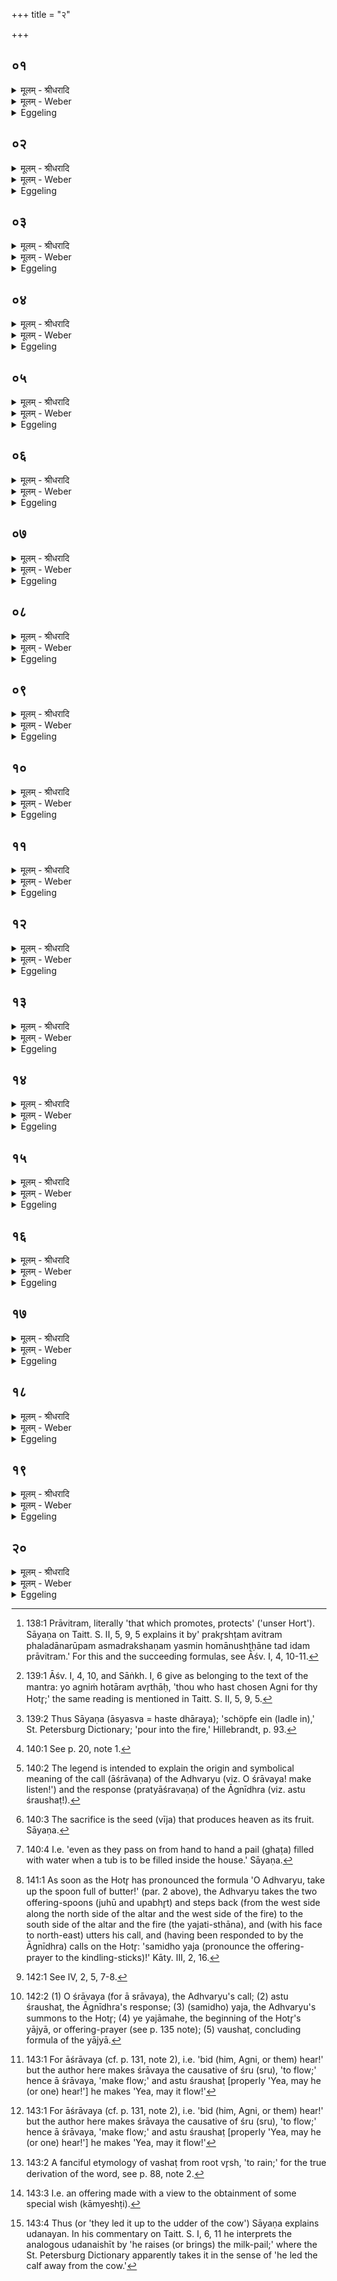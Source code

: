 +++
title = "२"

+++


## ०१
<details><summary>मूलम् - श्रीधरादि</summary>

अग्निर्हो᳘ता व्वेत्त्वग्ने᳘र्होत्रमि᳘ति। 
(त्य) अग्नि᳘रिदᳫँ᳭ होता व्वेत्त्यि᳘त्ये᳘वैत᳘दाहाग्ने᳘र्होत्रमि᳘ति त᳘स्यो हि᳘ होत्रं व्वे᳘त्तु प्रावित्रमि᳘ति यज्ञो वै᳘ प्रावित्रं व्वे᳘त्तु यज्ञमि᳘त्ये᳘वैत᳘दाह साधु᳘ ते यजमान देवते᳘ति साधु ते यजमान देव᳘ता य᳘स्य ते ऽग्निर्होतेत्ये᳘वैत᳘दाह घृत᳘वतीमध्वर्यो स्रु᳘चमा᳘स्यस्वे᳘ति त᳘दध्वर्युं᳘ प्र᳘सौति स यदे᳘कामिवा᳘ह॥
</details>

<details><summary>मूलम् - Weber</summary>

अग्निर्हो᳘ता वेत्त्वग्ने᳘र्होत्रमि᳘ति अग्नि᳘रिदᳫं हो᳘ता वेत्त्वि᳘त्येॗवैत᳘दाहाग्ने᳘र्होत्रमि᳘ति त᳘स्यो हि᳘ होत्रं वे᳘त्तु प्रावित्रमि᳘ति यज्ञो वै᳘ प्रावित्रं वे᳘त्तु यज्ञमि᳘त्येॗवैत᳘दाह साधु᳘ ते यजमान देवतेति साधु᳘ ते यजमान देव᳘ता य᳘स्य ते ऽग्निर्होते᳘त्येॗवैत᳘दाह घृत᳘वतीमध्वर्यो स्रु᳘चमा᳘स्यस्वे᳘ति त᳘दध्वर्यु प्र᳘सौति स यदे᳘कामिवा᳘ह॥
</details>

<details><summary>Eggeling</summary>

1. [The Hotr̥ continues], 'May Agni, the priest (hotr̥), know (undertake) Agni's priestly duty (hautram),'--thereby he says 'may Agni, as Hotr̥, know this!' 'Agni's priestly duty' he says, because it is his duty that he must know;--'that means of salvation [^egg_341],'--the means of salvation, assuredly, is the sacrifice: 'may he know the sacrifice' is what he thereby says.--'Favourable to thee, O Sacrificer, is

[^egg_341]: 138:1 Prāvitram, literally 'that which promotes, protects' ('unser Hort'). Sāyaṇa on Taitt. S. II, 5, 9, 5 explains it by' prakr̥shṭam avitram phaladānarūpam asmadrakshaṇam yasmin homānushṭḥāne tad idam prāvitram.' For this and the succeeding formulas, see Āśv. I, 4, 10-11.

the deity!' by this he says 'favourable is the deity to thee, O Sacrificer, whose Hotr̥ is Agni [^egg_342]!'--'Take up [^egg_343] the spoon, O Adhvaryu, full of butter!' thereby he urges on the Adhvaryu. The reason why he mentions one (spoon) only (is this).

[^egg_342]: 139:1 Āśv. I, 4, 10, and Sāṅkh. I, 6 give as belonging to the text of the mantra: yo agniṁ hotāram avr̥thāḥ, 'thou who hast chosen Agni for thy Hotr̥;' the same reading is mentioned in Taitt. S. II, 5, 9, 5.

[^egg_343]: 139:2 Thus Sāyaṇa (āsyasva = haste dhāraya); 'schöpfe ein (ladle in),' St. Petersburg Dictionary; 'pour into the fire,' Hillebrandt, p. 93.
</details>

## ०२
<details><summary>मूलम् - श्रीधरादि</summary>

य᳘जमान ऽएव᳘ जुहूम᳘नु᳘॥  
यो ऽस्मा ऽअरातीय᳘ति स᳘ ऽउपभृ᳘तम᳘नु स यद्द्वे ऽइव ब्रूयाद्य᳘जमानाय द्विष᳘न्तं भ्रा᳘तृव्यं प्रत्युद्यामि᳘नं कुर्याद᳘त्तैव᳘ जुहूम᳘न्वा᳘द्य उपभृ᳘तम᳘नु स यद्द्वे᳘ ऽइव ब्रूया᳘दत्त्र᳘ ऽआ᳘द्यं प्रत्युद्यामि᳘नं कुर्यात्त᳘स्मादे᳘कामिवै᳘वाह॥
</details>

<details><summary>मूलम् - Weber</summary>

य᳘जमान एव᳘ जुहूम᳘नु᳟᳟॥  
यो स्मा अरातीय᳘ति स᳘ उपभृ᳘तम᳘नु स यद्द्वे᳘ इव ब्रूयाद्य᳘जमानाय द्विष᳘न्तम् भ्रा᳘तृव्यम् प्रत्युद्यामि᳘नं कुर्यादॗत्तैव᳘ जुहूम᳘न्वाद्य᳘ उपभृ᳘तम᳘नु स यद्द्वे᳘ इव ब्रूया᳘दत्त्र᳘ आद्य᳘म् प्रत्युद्यामि᳘नं कुर्यात्त᳘स्मादे᳘कामिवैॗवाह॥
</details>

<details><summary>Eggeling</summary>

2. The Sacrificer, doubtless, stands behind the juhū, and he, who means evil to him, stands behind the upabhr̥t; and if he were to speak of two (spoons), he would cause the spiteful enemy to countervail the Sacrificer. Behind the juhū stands the eater, and behind the upabhr̥t the one to be eaten; and if he were to speak of two (spoons), he would make the one to be eaten countervail the eater. For these reasons he speaks of one (spoon) only.
</details>

## ०३
<details><summary>मूलम् - श्रीधरादि</summary>

देव᳘युवं विश्व᳘वारामिति॥  
(त्यु᳘) उ᳘पस्तौ᳘त्ये᳘वैनामेत᳘न्मह᳘यत्येव यदा᳘ह देवयु᳘वं व्विश्व᳘वारामिती᳘डामहै देवां᳘३ँ॥ ऽईडे᳘न्यान्नमस्या᳘म नम᳘स्यान्य᳘जाम यज्ञि᳘यानिती᳘डामहै ता᳘न्देवान्य᳘ ऽईडे᳘न्या नमस्या᳘म तान्ये᳘ नम᳘स्या य᳘जाम यज्ञि᳘यानि᳘ति मनु᳘ष्या वा᳘ ऽईडे᳘न्याः पित᳘रो नम᳘स्या देवा᳘ यज्ञि᳘याः॥
</details>

<details><summary>मूलम् - Weber</summary>

देव᳘युवं विश्ववारामि᳘ति॥  
उ᳘पस्तौत्येॗवैनामेत᳘न्मह᳘यत्येव यदा᳘ह देव᳘युवं विश्ववारामिती᳘डामहै देवां᳘ ईडे᳘न्यान्नमस्या᳘म नमॗस्यान्य᳘जाम यज्ञि᳘यानिती᳘डामहै ता᳘न्देवान्य᳘ ईडे᳘न्या नमस्या᳘म तान्ये᳘ नमॗस्या य᳘जाम यज्ञि᳘यानि᳘ति मनुॗष्या वा᳘ ईडे᳘न्याः पित᳘रो नमॗस्या देवा᳘ यज्ञि᳘याः॥
</details>

<details><summary>Eggeling</summary>

3. [He continues],'--(the spoon which is) devoted to the gods, possessed of all boons,' he praises, he magnifies it when he says 'devoted to the gods, possessed of all boons.'--'Let us praise the gods, the praiseworthy! let us adore the adorable! let us worship the worshipful!' that is, 'let us praise those gods who are praiseworthy! let us adore those who are adorable! let us worship those who are worthy of worship!' the praiseworthy, to wit, are the men, the adorable the fathers, and the worshipful the gods.
</details>

## ०४
<details><summary>मूलम् - श्रीधरादि</summary>

(ऽ) या वै᳘ प्रजा᳘ यज्ञे᳘ ऽनन्वाभक्ताः॥  
प᳘राभूता वै ता᳘ ऽएव᳘मे᳘वैतद्या᳘ ऽइमाः᳘ प्रजा ऽअ᳘पराभूतास्ता᳘ यज्ञ ऽआ᳘भजति मनु᳘ष्यान᳘नु पश᳘वो देवान᳘नु व्व᳘याᳫं स्यो᳘षधयो व्व᳘नस्प᳘तयो य᳘दिदं कि᳘ञ्चैव᳘मु तत्स᳘र्व्वं यज्ञ ऽआ᳘भक्तम्॥
</details>

<details><summary>मूलम् - Weber</summary>

या वै᳘ प्रजा᳘ यज्ञे᳘ ऽनन्वाभक्ताः॥  
प᳘राभूता वै ता᳘ एव᳘मेॗवैतद्या᳘ इमाः᳘ प्रजा अ᳘पराभूतत्स्ता᳘ यज्ञ आ᳘भजति मनुॗष्यान᳘नु पश᳘वो देवान᳘नु व᳘यांस्यो᳘षधयो व᳘नस्प᳘तयो य᳘दिदं कि᳘ञ्चैव᳘मु तत्स᳘र्वं यज्ञ आ᳘भक्तम्॥
</details>

<details><summary>Eggeling</summary>

4. For, indeed, the creatures that are not allowed to take part in the sacrifice are forlorn; and therefore

he makes those creatures here on earth that are not forlorn, take part in the sacrifice: behind the men are the beasts, and behind the gods are the birds, the plants, and the trees; and thus all that here exists is made to take part in the sacrifice.
</details>

## ०५
<details><summary>मूलम् - श्रीधरादि</summary>

ता वा᳘ ऽएताः॥  
(०) न᳘व व्या᳘त्दृतयो भवन्ति न᳘वेमे पु᳘रुषे प्राणा᳘ ऽएता᳘ने᳘वास्मिन्नेत᳘द्दधाति त᳘स्मान्न᳘व व्या᳘त्दृतयो भवन्ति॥
</details>

<details><summary>मूलम् - Weber</summary>

ता वा᳘ एताः᳟॥  
न᳘व व्या᳘हृतयो भवन्ति न᳘वेमे पु᳘रुषे प्राणा᳘ एता᳘नेॗवास्मिन्नेत᳘द्दधाति त᳘स्मान्न᳘व व्या᳘हृतयो भवन्ति॥
</details>

<details><summary>Eggeling</summary>

5. These same (preceding formulas) are nine utterances; for nine, in number, are those breaths (or vital airs) in man [^egg_344], and these he thereby puts into him (the sacrificer): for this reason there are nine utterances.

[^egg_344]: 140:1 See p. 20, note 1.
</details>

## ०६
<details><summary>मूलम् - श्रीधरादि</summary>

यज्ञो᳘ ह देवेभ्यो᳘ ऽपचक्राम॥  
तं᳘ देवा ऽअ᳘न्वमन्त्रयन्ता᳘ नः शृणू᳘प नं आ᳘वर्तस्वे᳘ति सो᳘ ऽस्तु तथे᳘त्येव᳘ देवा᳘नुपा᳘ववर्त ते᳘नोपा᳘वृत्तेन देवा᳘ ऽअयजन्त ते᳘ने᳘ष्ट्वैत᳘दभवन्य᳘दिदं᳘ देवाः॥
</details>

<details><summary>मूलम् - Weber</summary>

यज्ञो᳘ ह देवेभ्यो᳘ ऽपचक्राम॥  
तं᳘ देवा अ᳘न्वमन्त्रयन्ता᳘ नःशृणू᳘प न आ᳘वर्तस्वे᳘ति सो᳘ ऽस्तु तथे᳘त्येव᳘ देवा᳘नुपा᳘ववर्त ते᳘नोपा᳘वृत्तेन देवा᳘ अयजन्त ते᳘नेॗष्ट्वैत᳘दभवन्य᳘दिदं᳘ देवाः᳟॥
</details>

<details><summary>Eggeling</summary>

6. The sacrifice fled away from the gods. The gods called out after it, 'Listen (a-śru) to us [^egg_345]! come back to us!' It replied, 'So be it!' and returned to the gods; and with what had thus returned to them, the gods worshipped; and by worshipping with it they became the gods they now are.

[^egg_345]: 140:2 The legend is intended to explain the origin and symbolical meaning of the call (āśrāvaṇa) of the Adhvaryu (viz. O śrāvaya! make listen!') and the response (pratyāśravaṇa) of the Āgnīdhra (viz. astu śraushaṭ!).
</details>

## ०७
<details><summary>मूलम् - श्रीधरादि</summary>

स य᳘दाश्राव᳘यति॥  
यज्ञ᳘मे᳘वैतद᳘नुमन्त्रयत ऽआ᳘ नः शृणू᳘प न आ᳘वर्तस्वेत्य᳘थ य᳘त्प्रत्याश्राव᳘यति यज्ञ᳘ ऽए᳘वैत᳘दुपा᳘वर्तते᳘ ऽस्तु तथे᳘ति ते᳘नोपा᳘वृत्तेन रे᳘तसा भूते᳘न ऽर्त्वि᳘जः सम्प्रदा᳘यं चरन्ति य᳘जमानेन परो᳘क्षं य᳘था पूर्णपात्रे᳘ण सम्प्रदा᳘यं च᳘रेयुरेव᳘मनेन ऽर्त्वि᳘जः सम्प्रदा᳘यं चरन्ति त᳘द्वा᳘चै᳘वैत᳘त्सम्प्रदा᳘यं चरन्ति व्वाग्घि᳘ यज्ञो व्वा᳘गु हिरे᳘तस्त᳘देते᳘नै᳘वैत᳘त्सम्प्रदा᳘यं चरन्ति॥
</details>

<details><summary>मूलम् - Weber</summary>

स य᳘दाश्राव᳘यति॥  
यज्ञ᳘मेॗवैतद᳘नुमन्त्रयत आ᳘ नः शृनू᳘प न आ᳘वर्तस्वेत्य᳘थ य᳘त्प्रत्याश्राव᳘यति यज्ञ᳘ एॗवैत᳘दुपा᳘वर्तते᳘ ऽस्तु तथे᳘ति ते᳘नोपा᳘वृत्तेन रे᳘तसा भूते᳘नर्त्वि᳘जः सम्प्रदा᳘यं चरन्ति य᳘जमानेन परो᳘ ऽक्ष्ं य᳘था पूर्णपात्रे᳘ण सम्प्रदा᳘यं च᳘रेयुरेव᳘मनेनर्त्वि᳘जः सम्प्रदा᳘यं चर᳘न्ति त᳘द्वाॗचैॗवैत᳘त्सम्प्रदा᳘यं चरन्ति वाग्घि᳘ यज्ञो वा᳘गु हि रे᳘तस्त᳘देते᳘नैॗवैत᳘त्सम्प्रदा᳘यं चरन्ति॥
</details>

<details><summary>Eggeling</summary>

7. Now when he (the Adhvaryu) calls (on the Āgnīdhra), he thereby calls after the sacrifice, 'Listen to us! come back to us!' and when he (the Āgnīdhra) responds, then the sacrifice comes back, saying 'so be it!' and with it, thus passing over to them, as with seed [^egg_346], the priests carry on the tradition, imperceptibly to the sacrificer; for even as people hand on from one to the other a full vessel [^egg_347], in

[^egg_346]: 140:3 The sacrifice is the seed (vīja) that produces heaven as its fruit. Sāyaṇa.

[^egg_347]: 140:4 I.e. 'even as they pass on from hand to hand a pail (ghaṭa) filled with water when a tub is to be filled inside the house.' Sāyaṇa.

the same way they (the priests) hand down that (sacrifice) from one to the other. They hand it down by means of speech, for the sacrifice is speech (prayer), and speech is seed: therefore they keep up the tradition by means of it.
</details>

## ०८
<details><summary>मूलम् - श्रीधरादि</summary>

सो᳘ ऽनुब्रूही᳘त्ये᳘वो᳘क्त्वाध्वर्युः᳘॥  
(र्ना) नापव्या᳘हरे᳘न्नो ऽएव हो᳘तापव्या᳘हरेदा᳘श्रावयत्यध्वर्युस्त᳘दग्नी᳘धं यज्ञ᳘ ऽउपा᳘वर्तते᳘॥
</details>

<details><summary>मूलम् - Weber</summary>

सो᳘ ऽनुब्रूही᳘त्येॗवोॗक्त्वाध्वर्युः᳟᳟॥  
नापव्या᳘हरेॗन्नो एव हो᳘तापव्या᳘हरेदा᳘श्रावयत्यध्वर्युस्त᳘दग्नी᳘धं यज्ञ᳘ उपा᳘वर्तते᳟᳟॥
</details>

<details><summary>Eggeling</summary>

8. After he has said (to the Hotr̥), 'Recite!' the Adhvaryu must utter nothing improper (worldly); neither must the Hotr̥ utter anything improper. The Adhvaryu [^egg_348] utters his call: thereby the sacrifice passes on to the Āgnīdhra.

[^egg_348]: 141:1 As soon as the Hotr̥ has pronounced the formula 'O Adhvaryu, take up the spoon full of butter!' (par. 2 above), the Adhvaryu takes the two offering-spoons (juhū and upabhr̥t) and steps back (from the west side along the north side of the altar and the west side of the fire) to the south side of the altar and the fire (the yajati-sthāna), and (with his face to north-east) utters his call, and (having been responded to by the Āgnīdhra) calls on the Hotr̥: 'samidho yaja (pronounce the offering-prayer to the kindling-sticks)!' Kāty. III, 2, 16.
</details>

## ०९
<details><summary>मूलम् - श्रीधरादि</summary>

सो ऽग्नी᳘न्नापव्या᳘हरेत्॥  
(दा᳘) आ᳘ प्रत्याश्रा᳘वणात्प्रत्या᳘श्रावयत्यग्नीत्तत्पु᳘नरध्वर्युं᳘ यज्ञ᳘ ऽउपा᳘वर्तते॥ [काण्डस्यार्धम्]
</details>

<details><summary>मूलम् - Weber</summary>

सो ऽग्निॗन्नापव्या᳘हरेत्॥  
आ᳘ प्रत्याश्रा᳘वणात्प्रत्या᳘श्रावयत्यग्नीत्तत्पुनरध्वर्युं यज्ञ᳘ उपा᳘वर्तते॥
</details>

<details><summary>Eggeling</summary>

9. The Āgnīdhra must utter nothing improper until his response. The Āgnīdhra responds: thereby the sacrifice passes back to the Adhvaryu.
</details>

## १०
<details><summary>मूलम् - श्रीधरादि</summary>

सो ऽध्वर्यु᳘र्न्नापव्या᳘हरेत्॥  
(दा᳘) आ᳘ यजे᳘ति व्व᳘क्तोर्यजे᳘त्ये᳘वाध्वर्युर्हो᳘त्रे यज्ञ᳘ᳫँ᳘ सम्प्रयच्छति॥
</details>

<details><summary>मूलम् - Weber</summary>

सो ऽध्वर्यु᳘र्नापव्याहरेत्॥  
आ यजे᳘ति व᳘क्तोर्यजे᳘त्येॗवाध्वर्युर्हो᳘त्रे यज्ञ᳘ᳫं᳘ सम्प्र᳘यछति॥
</details>

<details><summary>Eggeling</summary>

10. The Adhvaryu must utter nothing improper until he pronounces (the word) 'yaja (recite the offering-prayer):' in saying 'yaja the Adhvaryu hands the sacrifice on to the Hotr̥.
</details>

## ११
<details><summary>मूलम् - श्रीधरादि</summary>

स हो᳘ता᳘ नापव्या᳘हरेत्॥  
(दा᳘) आ᳘ वषट्कारात्तं व्वषट्कारे᳘णाग्ना᳘वेव यो᳘नौ रे᳘तोभूत᳘ᳫँ᳘सिञ्चत्यग्निर्व्वै यो᳘निर्यज्ञ᳘स्य स त᳘तः प्र᳘जायत ऽइ᳘ति नु᳘ हविर्यज्ञे᳘ ऽथ सौ᳘म्ये ऽध्वरे᳘॥
</details>

<details><summary>मूलम् - Weber</summary>

स हो᳘ताॗ नापव्या᳘हरेत्॥  
आ᳘ वषट्कारात्तं᳘ वषट्कारे᳘णाग्ना᳘वेव यो᳘नौ रे᳘तो भूत᳘ᳫं᳘ सिञ्चत्यग्निर्वै यो᳘निर्यज्ञ᳘स्य स त᳘तः प्र᳘जायत इ᳘ति नु᳘ हविर्यज्ञे᳘ ऽथ सौॗम्ये ऽध्वरे᳟॥
</details>

<details><summary>Eggeling</summary>

11. The Hotr̥ must utter nothing improper until his vashaṭ-call. By the vashaṭ-call he pours it (the sacrifice) into the fire, as seed into the womb; for the fire is indeed the womb of the sacrifice, from thence it is brought forth. So now at the havis-sacrifice. And at the Soma-cult,--
</details>

## १२
<details><summary>मूलम् - श्रीधरादि</summary>

स वै ग्र᳘हं गृही᳘त्वाध्वर्युः᳘॥  
(र्ना) नापव्या᳘हरे᳘दोपाक᳘रणादुपा᳘वर्तध्वमि᳘त्ये᳘वाध्वर्यु᳘रुद्गातृ᳘भ्यो यज्ञ᳘ᳫँ᳘सम्प्र᳘यच्छति॥
</details>

<details><summary>मूलम् - Weber</summary>

स वै ग्र᳘हं गृहीॗत्वाध्वर्युः᳟᳟॥  
नापव्या᳘हरेॗदोपाक᳘रणादुपा᳘वर्तध्वमि᳘त्येॗवाध्वर्यु᳘रुद्गातृ᳘भ्यो यज्ञ᳘ᳫं᳘ सम्प्र᳘यछति॥
</details>

<details><summary>Eggeling</summary>

12. When he has drawn (the Soma), the Adhvaryu must not utter anything improper until his summons

 (for the chanting of the stotra [^egg_349]): with the call 'draw near!' the Adhvaryu hands the sacrifice on to the Udgātr̥s (chanters).

[^egg_349]: 142:1 See IV, 2, 5, 7-8.
</details>

## १३
<details><summary>मूलम् - श्रीधरादि</summary>

त᳘ ऽउद्गाता᳘रो᳘ नापव्या᳘हरेयुः᳘॥  
(रो) ओत्तमा᳘या ऽए᳘षोत्तमे᳘त्ये᳘वोद्गाता᳘रो हो᳘त्रे यज्ञ᳘ᳫँ᳘सम्प्र᳘यच्छन्ति॥
</details>

<details><summary>मूलम् - Weber</summary>

त᳘ उद्गाता᳘रोॗ नापव्या᳘हरेयुः᳟᳟॥  
ओत्तमा᳘या एॗषोत्तमे᳘त्येॗवोद्गाता᳘रो हो᳘त्रे यज्ञ᳘ᳫं᳘ सम्प्र᳘यछन्ति॥
</details>

<details><summary>Eggeling</summary>

13. The Udgātr̥s must not utter anything improper until the last (stotra-verse): 'this is the last one,' thus thinking, the Udgātr̥s hand on the sacrifice to the Hotr̥.
</details>

## १४
<details><summary>मूलम् - श्रीधरादि</summary>

स हो᳘ता᳘ नापव्या᳘हरेत्॥  
(दा᳘) आ᳘ वषट्कारात्तं᳘ व्वषट्कारे᳘णाग्ना᳘वेव यो᳘नौ रे᳘तोभूत᳘ᳫँ᳘सिञ्चत्यग्निर्वै यो᳘निर्यज्ञ᳘स्य स त᳘तः प्र᳘जायते॥
</details>

<details><summary>मूलम् - Weber</summary>

स हो᳘ताॗ नापव्या᳘हरेत्॥  
आ᳘ वषट्कारात्तं᳘ वषट्कारेणाग्ना᳘वेव यो᳘नौ रे᳘तो भूत᳘ᳫं᳘ सिञ्चत्यग्निर्वै यो᳘निर्यज्ञ᳘स्य स त᳘तः प्र᳘जायते॥
</details>

<details><summary>Eggeling</summary>

14. The Hotr̥ must utter nothing improper until the vashaṭ-call. With the vashaṭ-call he pours it (the sacrifice) into the fire, as seed into the womb; for the fire is indeed the womb of the sacrifice, since from thence it is brought forth.
</details>

## १५
<details><summary>मूलम् - श्रीधरादि</summary>

स य᳘द्ध᳘ सो ऽपव्याह᳘रेत्॥  
(ह्यं᳘) यं᳘ यज्ञ᳘ ऽउपाव᳘र्तते य᳘था पूर्णपात्रं᳘ परासिञ्चे᳘देव᳘ᳫँ᳘ह स य᳘जमानं प᳘रासिञ्चेत्स य᳘त्र हैव᳘मृत्वि᳘जः संविदाना᳘ यज्ञे᳘न च᳘रन्ति स᳘र्व्वमेव त᳘त्र कल्पते न मुह्यति त᳘स्मादेव᳘मेव᳘ यज्ञो᳘ भर्त᳘व्यः॥
</details>

<details><summary>मूलम् - Weber</summary>

स य᳘द्धॗ सो ऽपव्याह᳘रेत्॥  
यं᳘ यज्ञ᳘ उपाव᳘र्तते य᳘था पूर्णपात्र᳘म् परासिञ्चे᳘देव᳘ᳫं᳘ ह स य᳘जमानम् प᳘रासिञ्चेत्स य᳘त्र हैव᳘मृत्वि᳘जः संविदाना᳘ यज्ञे᳘न च᳘रन्ति स᳘र्वमेव त᳘त्र कल्पते न मुह्यति त᳘स्मादेव᳘मेव᳘ यज्ञो᳘ भर्त᳘व्यः॥
</details>

<details><summary>Eggeling</summary>

15. If he whom the sacrifice approaches were to utter anything improper, he would waste the sacrifice, even as he might waste (water by spilling from) a full vessel. And where the officiating priests thus practice sacrifice with a perfect mutual understanding between them, there everything works regularly and no hitch occurs: therefore it is in this way that the sacrifice must be nursed.
</details>

## १६
<details><summary>मूलम् - श्रीधरादि</summary>

(स्ता) ता वा᳘ ऽएताः॥  
प᳘ञ्च व्या᳘त्दृतयो भव᳘न्त्यो श्रावया᳘स्तु श्रौ᳘षड्य᳘ज ये य᳘जामहे व्वौ᳘षडि᳘ति पा᳘ङ्क्तो यज्ञः पा᳘ङ्क्तः पशुः प᳘ञ्चर्त᳘वः संव्वत्सर᳘स्यैषै᳘का यज्ञ᳘स्य मा᳘त्रैषा᳘ सम्पत्॥
</details>

<details><summary>मूलम् - Weber</summary>

ता वा᳘ एताः᳟॥  
प᳘ञ्च व्या᳘हृतयो भवॗन्त्यो श्रावया᳘स्तु श्रौ᳘षड्य᳘ज ये य᳘जामहे वौ᳘षडि᳘ति पा᳘ङ्क्तो यज्ञः पा᳘ङ्क्तःपशुः प᳘ञ्चर्त᳘वः संवत्सर᳘स्यैषै᳘का यज्ञ᳘स्य माॗत्रैषा᳘ सम्प᳘त्॥
</details>

<details><summary>Eggeling</summary>

16. Now there are here five utterances, viz. (1) 'Bid (him, Agni, or them) hear!' (2) 'Yea, may he (or, one) hear!' (3) 'Pronounce the prayer to the kindling-sticks!' (4) 'We who pronounce the prayer . . .' (5) 'May he bear (the sacrifice to the gods) [^egg_350]!' fivefold is the sacrifice, fivefold the animal victim, five are the seasons of the year: this is the one measure of the sacrifice, this its consummation.

[^egg_350]: 142:2 (1) O śrāvaya (for ā srāvaya), the Adhvaryu's call; (2) astu śraushaṭ, the Āgnīdhra's response; (3) (samidho) yaja, the Adhvaryu's summons to the Hotr̥; (4) ye yajāmahe, the beginning of the Hotr̥'s yājyā, or offering-prayer (see p. 135 note); (5) vaushaṭ, concluding formula of the yājyā.
</details>

## १७
<details><summary>मूलम् - श्रीधरादि</summary>

(त्ता᳘) ता᳘साᳫँ᳭ सप्त᳘दशाक्ष᳘राणि॥  
सप्तदशो वै᳘ प्रजा᳘पतिः प्रजा᳘पतिर्यज्ञ᳘ ऽएषै᳘का यज्ञ᳘स्य मा᳘त्रैषा᳘ सम्प᳘त्॥
</details>

<details><summary>मूलम् - Weber</summary>

ता᳘साᳫं सप्त᳘दशाक्ष᳘राणि॥  
सप्तदशो वै᳘ प्रजा᳘पतिः प्रजा᳘पतिर्यज्ञ᳘ एषै᳘का यज्ञ᳘स्य माॗत्रैषा᳘ सम्पत्᳟᳟॥
</details>

<details><summary>Eggeling</summary>

17. These (five formulas) consist of seventeen syllables;--seventeenfold, indeed, is Prajāpati, and Prajāpati is the sacrifice: this is the one measure of the sacrifice, this its consummation.
</details>

## १८
<details><summary>मूलम् - श्रीधरादि</summary>

(दो) ओ श्रावये᳘ति वै᳘ देवाः᳘॥  
पुरोवात᳘ᳫँ᳘ ससृजिरे᳘ ऽस्तु श्रौ᳘षडि᳘त्यंभ्रा᳘णि स᳘मप्लावयन्यजे᳘ति व्विद्यु᳘तं ये य᳘जामह ऽइ᳘ति स्तनयित्त्नुं᳘ व्वषट्कारे᳘णैव प्रा᳘वर्षन्॥
</details>

<details><summary>मूलम् - Weber</summary>

ओ श्रावये᳘ति वै᳘ देवाः᳟॥  
पुरोवात᳘ᳫं᳘ ससृजिरे᳘ ऽस्तु श्रौ᳘षडि᳘त्यभ्रा᳘णि स᳘मप्लावयन्यजे᳘ति विद्यु᳘तं ये य᳘जामह इ᳘ति स्तनयित्नुं᳘ वषट्कारे᳘णैव प्रा᳘वर्षयन्॥
</details>

<details><summary>Eggeling</summary>

18. With 'O śrāvaya [^egg_351]!' the gods sent forth the east wind; with 'Astu śraushaṭ [^egg_351]!' they caused the clouds to flow together; with 'Yaja (pronounce the yājyā)!' (they sent forth) the lightning; with' Ye yajāmahe (we who pray),' the thunder; with the vashaṭ-call they caused it to rain [^egg_352].

[^egg_351]: 143:1 For āśrāvaya (cf. p. 131, note 2), i.e. 'bid (him, Agni, or them) hear!' but the author here makes śrāvaya the causative of śru (sru), 'to flow;' hence ā śrāvaya, 'make flow;' and astu śraushaṭ [properly 'Yea, may he (or one) hear!'] he makes 'Yea, may it flow!'

[^egg_352]: 143:2 A fanciful etymology of vashaṭ from root vr̥sh, 'to rain;' for the true derivation of the word, see p. 88, note 2.
</details>

## १९
<details><summary>मूलम् - श्रीधरादि</summary>

(न्त्स) स य᳘दि व्वृ᳘ष्टिकामः स्यात्॥  
(द्य) यदी᳘ष्ट्या वा य᳘जेत दर्शपूर्णमास᳘योर्व्वैव᳘ ब्रूयाद्वृ᳘ष्टिकामो वा᳘ अस्मी᳘ति त᳘त्रो ऽअध्वर्युं᳘ ब्रूयात्पुरोवात᳘ञ्च व्विद्यु᳘तञ्च म᳘नसा ध्याये᳘त्यभ्रा᳘णि म᳘नसा ध्याये᳘त्यग्नी᳘धᳫंस्तनयित्नु᳘ञ्च व्वर्ष᳘ञ्च म᳘नसा ध्याये᳘ति हो᳘तारᳫँ᳭ स᳘र्व्वाण्येता᳘नि म᳘नसा ध्याये᳘ति ब्रह्मा᳘णं व्व᳘र्षति हैव त᳘त्र य᳘त्रैव᳘मृत्वि᳘जः संविदाना᳘ यज्ञे᳘न च᳘र᳘न्ति॥
</details>

<details><summary>मूलम् - Weber</summary>

स य᳘दि वृ᳘ष्टिकामः स्या᳘त्॥  
यदी᳘ष्ट्या वा य᳘जेत दर्शपूर्णमास᳘योर्वैव᳘ ब्रूयाद्वृ᳘ष्टिकामो वा᳘ अस्मी᳘ति त᳘त्रो अध्वर्युं᳘ ब्रूयात्पुरोवातं᳘ च विद्यु᳘तं च म᳘नसा ध्याये᳘त्यभ्रा᳘णि म᳘नसा ध्याये᳘त्यग्नी᳘धᳫं स्तनयित्नुं᳘ च वर्षं᳘ च म᳘नसा ध्याये᳘ति हो᳘तारᳫं स᳘र्वाण्येता᳘नि म᳘नसा ध्याये᳘ति ब्रह्मा᳘णं व᳘र्षति हैव त᳘त्र य᳘त्रैव᳘मृत्वि᳘जः संविदाना᳘ यज्ञे᳘न च᳘रन्ति॥
</details>

<details><summary>Eggeling</summary>

19. Should he (the sacrificer) be desirous of rain, or should he perform a special offering [^egg_353], or even at the new- and full-moon sacrifice itself, he may say, 'Verily, I am desirous of rain!'--and he may also say to the Adhvaryu, 'Ponder thou in thy mind the east wind and the lightning!'--to the Āgnīdhra, 'Ponder thou the clouds in thy mind!'--to the Hotr̥, 'Ponder thou in thy mind the thunder and rain!'--to the Brahman, 'Ponder thou all, these in thy mind!'--for where the officiating priests thus practice sacrifice with a perfect mutual understanding between them, there it will indeed rain.

[^egg_353]: 143:3 I.e. an offering made with a view to the obtainment of some special wish (kāmyeshṭi).
</details>

## २०
<details><summary>मूलम् - श्रीधरादि</summary>

(न्त्यो) ओ श्रावये᳘ति वै᳘ देवाः᳘॥  
(०) विरा᳘जमभ्या᳘जुहुवुर᳘स्तु श्रौ᳘षडि᳘ति व्वत्स᳘मुपा᳘वासृजन्यजेत्यु᳘दनयन्ये य᳘जामह ऽइत्यु᳘पासीदन्वषट्कारे᳘णैव᳘ व्विरा᳘जमदुहतेयं वै᳘ व्विरा᳘डस्यै वा᳘ एष दो᳘ह ऽएव᳘ᳫँ᳘ ह वा᳘ ऽअस्मा ऽइयं᳘ व्विराट्स᳘र्व्वान्का᳘मान्दुहे य᳘ ऽएव᳘मेतं᳘ व्विरा᳘जो दो᳘हं व्वे᳘द॥
</details>
<details><summary>मूलम् - Weber</summary>

ओ श्रावये᳘ति वै᳘ देवाः᳟॥  
विरा᳘जमभ्या᳘जुहुवुर᳘स्तु श्रौषडि᳘ति वत्स᳘मुपा᳘वासृजन्यजेत्यु᳘दनयन्ये य᳘जामह इत्यु᳘पासीदन्वषट्कारे᳘णैव᳘ विरा᳘जमदुहतेयं वै᳘ विरा᳘डस्यै वा᳘ एष दो᳘ह एव᳘ᳫं᳘ ह वा᳘ अस्मा इयं᳘ विराट्स᳘र्वाङ्का᳘मान्दुहे य᳘ एव᳘मेतं᳘ विरा᳘जो दोहं वे᳘द॥
</details>
<details><summary>Eggeling</summary>

20. With 'O śrāvaya!' the gods called the shining one (virāj, viz. cow), with 'Astu śraushaṭ!' they untied the calf and let it go to her; with 'Yaja!' they raised (its head to the udder of the cow) [^egg_354]; with

[^egg_354]: 143:4 Thus (or 'they led it up to the udder of the cow') Sāyaṇa  explains udanayan. In his commentary on Taitt. S. I, 6, 11 he interprets the analogous udanaishīt by 'he raises (or brings) the milk-pail;' where the St. Petersburg Dictionary apparently takes it in the sense of 'he led the calf away from the cow.'

 'Ye yajāmahe!' they sat down by her (for milking); with the vashaṭ-call they milked her. The shining one, doubtless, is this (earth), and of her this is the milking: and for him who knows this to be the milking of the shining one, this shining (earth-cow) thus milks out all his desires.
</details>

